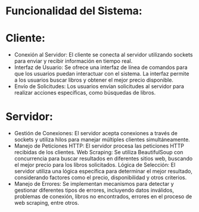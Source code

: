 # Funcionalidad del Sistema:


# Cliente:
- Conexión al Servidor: El cliente se conecta al servidor utilizando sockets para enviar y recibir información en tiempo real.
- Interfaz de Usuario: Se ofrece una interfaz de línea de comandos para que los usuarios puedan interactuar con el sistema. La interfaz permite a los usuarios buscar libros y obtener el mejor precio disponible.
- Envío de Solicitudes: Los usuarios envían solicitudes al servidor para realizar acciones específicas, como búsquedas de libros.

# Servidor:
- Gestión de Conexiones: El servidor acepta conexiones a través de sockets y utiliza hilos para manejar múltiples clientes simultáneamente.
- Manejo de Peticiones HTTP: El servidor procesa las peticiones HTTP recibidas de los clientes.
Web Scraping: Se utiliza BeautifulSoup con concurrencia para buscar resultados en diferentes sitios web, buscando el mejor precio para los libros solicitados.
Lógica de Selección: El servidor utiliza una lógica específica para determinar el mejor resultado, considerando factores como el precio, disponibilidad y otros criterios.
- Manejo de Errores: Se implementan mecanismos para detectar y gestionar diferentes tipos de errores, incluyendo datos inválidos, problemas de conexión, libros no encontrados, errores en el proceso de web scraping, entre otros.

